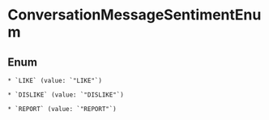 
# ConversationMessageSentimentEnum

## Enum


    * `LIKE` (value: `"LIKE"`)

    * `DISLIKE` (value: `"DISLIKE"`)

    * `REPORT` (value: `"REPORT"`)



